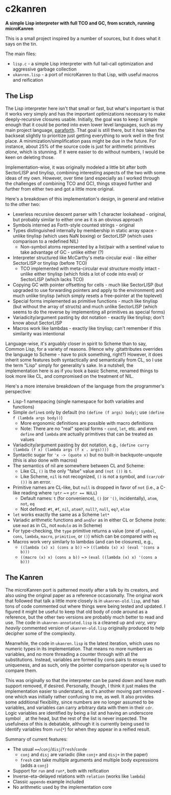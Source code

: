 # c2kanren
**A simple Lisp interpreter with full TCO and GC, from scratch, running microKanren**

This is a small project inspired by a number of sources, but it does what it says on the tin.

The main files:
* `lisp.c` - a simple Lisp interpreter with full tail-call optimization and aggressive garbage collection
* `ukanren.lisp` - a port of microKanren to that Lisp, with useful macros and reification

## The Lisp

The Lisp interpreter here isn't that small or fast, but what's important is that it works very simply and has the important optimizations necessary to make deeply-recursive closures usable.
Initially, the goal was to keep it simple enough that it could be ported into even lower level languages, such as my main project language, [paraforth](https://github.com/mkicjn/paraforth).
That goal is still there, but it _has_ taken the backseat slightly to prioritize just getting everything to work well in the first place.
A minimization/simplification pass might be due in the future.
For instance, about 25% of the source code is just for arithmetic primitives _alone_, which is stunning.
If it were easier to do without numbers, I would be keen on deleting those.

Implementation-wise, it was originally modeled a little bit after both SectorLISP and tinylisp, combining interesting aspects of the two with some ideas of my own.
However, over time (and especially as I worked through the challenges of combining TCO and GC), things strayed further and further from either two and got a little more original.

Here's a breakdown of this implementation's design, in general and relative to the other two:
* Lexerless recursive descent parser with 1 character lookahead - original, but probably similar to either one as it is an obvious approach
* Symbols interned as Forth-style counted strings - original
* Types distinguished internally by membership in static array space - unlike tinylisp (which uses NaN boxing) or SectorLISP (which uses comparison to a redefined NIL)
  * Non-symbol atoms represented by a list/pair with a sentinel value to take advantage of GC - unlike either (?)
* Interpreter structured like McCarthy's meta-circular eval - like either SectorLISP or tinylisp (before TCO)
  * TCO implemented with meta-circular eval structure mostly intact - unlike either tinylisp (which folds a lot of code into eval) or SectorLISP (which lacks TCO)
* Copying GC with pointer offsetting for cells - much like SectorLISP (but upgraded to use forwarding pointers and apply to the environment) and much unlike tinylisp (which simply resets a free-pointer at the toplevel)
* Special forms implemented as primitive functions - much like tinylisp (but without the array of structs) and much unlike SectorLISP (which seems to do the reverse by implementing all primitives as special forms)
* Variadicity/argument pasting by dot notation - exactly like tinylisp; don't know about SectorLISP
* Macros work like lambdas - exactly like tinylisp; can't remember if this similarity was intentional

Language-wise, it's arguably closer in spirit to Scheme than to say, Common Lisp, for a variety of reasons.
(Hence why .gitattributes overrides the language to Scheme - have to pick something, right?)
However, it does inherit some features both syntactically and semantically from CL, so I use the term "Lisp" simply for generality's sake.
In a nutshell, the implementation here is as if you took a basic Scheme, renamed things to look more like CL, and compromised on the treatment of NIL.

Here's a more intensive breakdown of the language from the programmer's perspective:
* Lisp-1 namespacing (single namespace for both variables and functions)
* Simple `define`s only by default (no `(define (f args) body)`; use `(define f (lambda args body))`)
  * More ergonomic definitions are possible with macro definitions
  * Note: There are no "real" special forms - `cond`, `let`, etc. and even `define` and `lambda` are actually primitives that can be treated as values
* Variadicity/argument pasting by dot notation, e.g., `(define curry (lambda (f x) (lambda args (f x . args))))`
* Syntactic sugar for `'x -> (quote x)` but no built-in backquote-unquote (this is also done with macros)
* The semantics of nil are somewhere between CL and Scheme:
  * Like CL, `()` is the only "false" value and `(not ())` is `t`.
  * Like Scheme, `nil` is not recognized, `()` is not a symbol, and `(car/cdr ())` is an error.
* Primitive names are CL-like, but `null` is dropped in favor of `not` (i.e., a C-like reading where `!ptr` ~= `ptr == NULL`)
  * Default names: `t` (for convenience), `()` (or `'()`, incidentally), `atom`, `not`, `eq`
  * Not defined: `#t`, `#f`, `nil`, `atom?`, `null?`, `null`, `eq?`, `else`
* `let` works exactly the same as a Scheme `let*`
* Variadic arithmetic functions and `and`/`or` as in either CL or Scheme (note: use `mod` as in CL, not `modulo` as in Scheme)
* For type-checking, the `type` primitive returns a value (one of `symbol`, `cons`, `lambda`, `macro`, `primitive`, or `()`) which can be compared with `eq`
* Macros work very similarly to lambdas (and can be closures), e.g.,
  * `((lambda (x) x) (cons a b))` ~> `((lambda (x) x) (eval '(cons a b)))`
  * `((macro (x) x) (cons a b))` ~> `(eval ((lambda (x) x) '(cons a b)))`

## The Kanren

The microKanren port is patterned mostly after a talk by its creators, and also using the original paper as a reference occasionally.
The original work that followed that talk a little more closely is in `ukanren-old.lisp`, and has tons of code commented out where things were being tested and updated.
I figured it might be useful to keep that old body of code around as a reference, but the other two versions are probably much better to read and use.
The code in `ukanren-annotated.lisp` is a cleaned up and _very, very heavily_ commented version of `ukanren-old.lisp` originally produced to help decipher some of the complexity.

Meanwhile, the code in `ukanren.lisp` is the latest iteration, which uses no numeric types in its implementation.
That means no more numbers as variables, and no more threading a counter through with all the substitutions.
Instead, variables are formed by cons pairs to ensure uniqueness, and as such, only the pointer comparison operator `eq` is used to compare them.

This was originally so that the interpreter can be pared down and have math support removed, if desired.
Personally, though, I think it just makes the implementation easier to understand, as it's another moving part removed - one which was initially rather confusing to me, as well.
It also provides some additional flexibility, since numbers are no longer assumed to be variables, and variables can carry arbitrary data with them in their `cdr`.
Logic variables are identified by being a list and having an underscore symbol `_` at the head, but the rest of the list is never inspected.
The usefulness of this is debatable, although it is currently being used to identify variables from `run`(`*`) for when they appear in a reified result.

Summary of current features:
* The usual `==`/`conj`/`disj`/`fresh`/`conde`
  * `conj` and `disj` are variadic (like `conj+` and `disj+` in the paper)
  * `fresh` can take multiple arguments and multiple body expressions (adds a `conj`)
* Support for `run` and `run*`, both with reification
* Inverse-eta-delayed relations with `relation` (works like `lambda`)
* Classic `appendo` example included
* No arithmetic used by the implementation core
